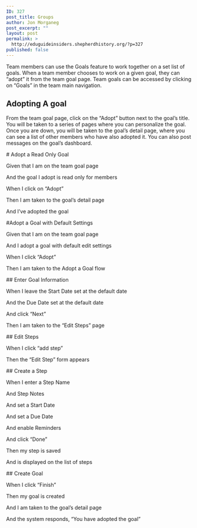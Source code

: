 ```yaml
---
ID: 327
post_title: Groups
author: Jon Morganeg
post_excerpt: ""
layout: post
permalink: >
  http://eduguideinsiders.shepherdhistory.org/?p=327
published: false
---
```

<p>Team members can use the Goals feature to work together on a set list of goals. When a team member chooses to work on a given goal, they can “adopt” it from the team goal page. Team goals can be accessed by clicking on “Goals” in the team main navigation.</p>
<h2>Adopting A goal</h2>
<p>From the team goal page, click on the “Adopt” button next to the goal’s title. You will be taken to a series of pages where you can personalize the goal. Once you are down, you will be taken to the goal’s detail page, where you can see a list of other members who have also adopted it. You can also post messages on the goal’s dashboard.</p>
<p></p>
<p># Adopt a Read Only Goal</p>
<p></p>
<p>Given that I am on the team goal page</p>
<p>And the goal I adopt is read only for members</p>
<p>When I click on “Adopt”</p>
<p>Then I am taken to the goal’s detail page</p>
<p>And I’ve adopted the goal</p>
<p></p>
<p>#Adopt a Goal with Default Settings</p>
<p></p>
<p>Given that I am on the team goal page</p>
<p>And I adopt a goal with default edit settings</p>
<p></p>
<p>When I click “Adopt”</p>
<p>Then I am taken to the Adopt a Goal flow</p>
<p></p>
<p>## Enter Goal Information</p>
<p></p>
<p>When I leave the Start Date set at the default date</p>
<p>And the Due Date set at the default date</p>
<p>And click “Next”</p>
<p>Then I am taken to the “Edit Steps” page</p>
<p></p>
<p>## Edit Steps</p>
<p></p>
<p>When I click “add step”</p>
<p>Then the “Edit Step” form appears</p>
<p></p>
<p>## Create a Step</p>
<p></p>
<p>When I enter a Step Name</p>
<p>And Step Notes</p>
<p>And set a Start Date</p>
<p>And set a Due Date</p>
<p>And enable Reminders</p>
<p>And click “Done”</p>
<p>Then my step is saved</p>
<p>And is displayed on the list of steps</p>
<p></p>
<p>## Create Goal</p>
<p></p>
<p>When I click “Finish”</p>
<p>Then my goal is created</p>
<p>And I am taken to the goal’s detail page</p>
<p>And the system responds, “You have adopted the goal”</p>